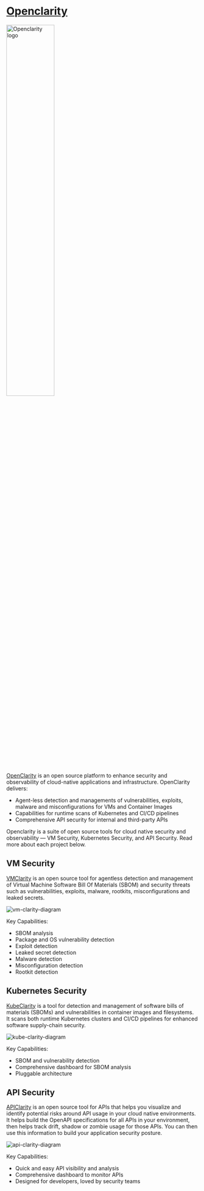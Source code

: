 
# [Openclarity](https://openclarity.io)

<picture>
  <source media="(prefers-color-scheme: dark)" srcset="https://docs.openclarity.io/img/footer-logos/OC_logo_H_1C_white.svg">
  <source media="(prefers-color-scheme: light)" srcset="https://docs.openclarity.io/img/color-logo/logo.svg">
  <img alt="Openclarity logo" src="https://docs.openclarity.io/img/color-logo/logo.svg" width="50%">
</picture>

[OpenClarity](https://openclarity.io) is an open source platform to enhance security and observability of cloud-native applications and infrastructure.
OpenClarity delivers:

- Agent-less detection and managements of vulnerabilities, exploits, malware and misconfigurations for VMs and Container Images
- Capabilities for runtime scans of Kubernetes and CI/CD pipelines
- Comprehensive API security for internal and third-party APIs

Openclarity is a suite of open source tools for cloud native security and observability — VM Security, Kubernetes Security, and API Security. Read more about each project below.

## VM Security

[VMClarity](https://github.com/openclarity/vmclarity) is an open source tool for agentless detection and management of Virtual Machine Software Bill Of Materials (SBOM) and security threats such as vulnerabilities, exploits, malware, rootkits, misconfigurations and leaked secrets.

![vm-clarity-diagram](profile/img/vm-clarity-diagram.webp)

Key Capabilities:

- SBOM analysis
- Package and OS vulnerability detection
- Exploit detection
- Leaked secret detection
- Malware detection
- Misconfiguration detection
- Rootkit detection

## Kubernetes Security

[KubeClarity](https://github.com/openclarity/kubeclarity) is a tool for detection and management of software bills of materials (SBOMs) and vulnerabilities in container images and filesystems. It scans both runtime Kubernetes clusters and CI/CD pipelines for enhanced software supply-chain security.

![kube-clarity-diagram](profile/img/kube-clarity-diagram.webp)

Key Capabilities:

- SBOM and vulnerability detection
- Comprehensive dashboard for SBOM analysis
- Pluggable architecture

## API Security

[APIClarity](https://github.com/openclarity/apiclarity) is an open source tool for APIs that helps you visualize and identify potential risks around API usage in your cloud native environments. It helps build the OpenAPI specifications for all APIs in your environment, then helps track drift, shadow or zombie usage for those APIs. You can then use this information to build your application security posture.

![api-clarity-diagram](profile/img/apiclarity-docs-diagram.jpeg)

Key Capabilities:

- Quick and easy API visibility and analysis
- Comprehensive dashboard to monitor APIs
- Designed for developers, loved by security teams
